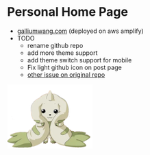 # Personal Home Page

- [galliumwang.com](http://galliumwang.com/) (deployed on aws amplify)
- TODO
    - rename github repo
    - add more theme support
    - add theme switch support for mobile
    - Fix light github icon on post page
    - [other issue on original repo](https://github.com/pixelyunicorn/melody.dev/issues)
    
<img src="/media/terriermon_66.png" width="200"/>